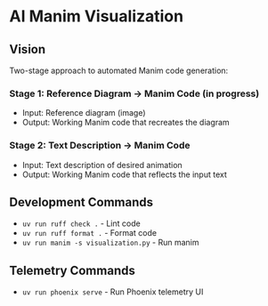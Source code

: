 # AI Manim Visualization

## Vision

Two-stage approach to automated Manim code generation:

### Stage 1: Reference Diagram -> Manim Code (in progress)
- Input: Reference diagram (image)
- Output: Working Manim code that recreates the diagram

### Stage 2: Text Description -> Manim Code
- Input: Text description of desired animation
- Output: Working Manim code that reflects the input text

## Development Commands
- `uv run ruff check .` - Lint code
- `uv run ruff format .` - Format code
- `uv run manim -s visualization.py` - Run manim

## Telemetry Commands
- `uv run phoenix serve` - Run Phoenix telemetry UI